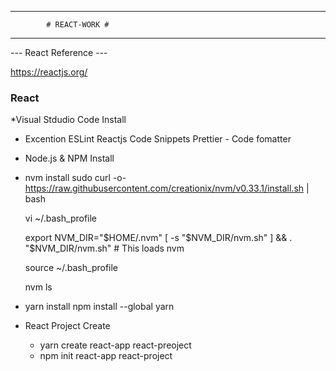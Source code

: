 --------------------------------------------------------------------------------

			# REACT-WORK #

--------------------------------------------------------------------------------

--- React Reference ---

https://reactjs.org/


### React ###

*Visual Stdudio Code Install
  - Excention
     ESLint
	 Reactjs Code Snippets
	 Prettier - Code fomatter

* Node.js & NPM Install

* nvm install 
	sudo curl -o- https://raw.githubusercontent.com/creationix/nvm/v0.33.1/install.sh | bash

	vi ~/.bash_profile

	export NVM_DIR="$HOME/.nvm"
	[ -s "$NVM_DIR/nvm.sh" ] && . "$NVM_DIR/nvm.sh" # This loads nvm

	source ~/.bash_profile

	nvm ls

* yarn install
	npm install --global yarn


* React Project Create
  - yarn create react-app react-preoject
  - npm init react-app react-project

